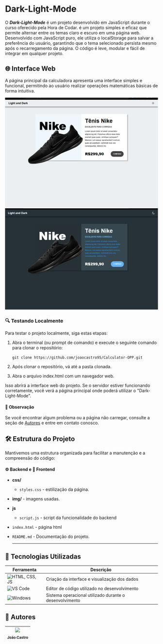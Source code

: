 # Dark-Light-Mode

O ***Dark-Light-Mode*** é um projeto desenvolvido em JavaScript durante o curso oferecido pela Hora de Codar. é um projeto simples e eficaz que permite alternar entre os temas claro e escuro em uma página web. Desenvolvido com JavaScript puro, ele utiliza o localStorage para salvar a preferência do usuário, garantindo que o tema selecionado persista mesmo após o recarregamento da página. O código é leve, modular e fácil de integrar em qualquer projeto.


## 🌐 Interface Web

A página principal da calculadora apresenta uma interface simples e funcional, permitindo ao usuário realizar operações matemáticas básicas de forma intuitiva.

![Página Principal](/img/print1.png)
![Página Principal](/img/print2.png)


### 🔍 Testando Localmente

Para testar o projeto localmente, siga estas etapas:

1. Abra o terminal (ou prompt de comando) e execute o seguinte comando para clonar o repositório:

   `git clone https://github.com/joaocastro95/Calculator-OPP.git`

2. Após clonar o repositório, vá até a pasta clonada.


3. Abra o arquivo index.html com um navegador web.


Isso abrirá a interface web do projeto. Se o servidor estiver funcionando corretamente, você verá a página principal onde poderá utilizar o "Dark-Light-Mode".


#### 📝 Observação
Se você encontrar algum problema ou a página não carregar, consulte a seção de [Autores](#-autores) e entre em contato conosco.


## 🛠️ Estrutura do Projeto
Mantivemos uma estrutura organizada para facilitar a manutenção e a compreensão do código:

#### ⚙️ Backend e 🎨 Frontend

- **css/**
    - `styles.css` - estilização da página.
- **img/** - imagens usadas.
- **js** 
    - `script.js` - script da funcionalidade do backend
- `index.html` - página html
- `README.md` - Documentação do projeto.

  ---
## 🚀 Tecnologias Utilizadas

| Ferramenta       | Descrição                                         |
| ---------------- | ------------------------------------------------- |
| ![HTML, CSS, JS](https://img.shields.io/badge/HTML%20/%20CSS%20/%20JS-000000?style=for-the-badge&logo=html5&logoColor=white) | Criação da interface e visualização dos dados     |
| ![VS Code](https://img.shields.io/badge/VS%20Code-007ACC?style=for-the-badge&logo=visual-studio-code&logoColor=white) | Editor de código utilizado no desenvolvimento     | |
| ![Windows](https://img.shields.io/badge/Windows-0078D6?style=for-the-badge&logo=windows&logoColor=white)    | Sistema operacional utilizado durante o desenvolvimento  |

## 📝 Autores

| [<img loading="lazy" src="https://avatars.githubusercontent.com/u/132524175?v=4" width=115><br><sub>João Castro</sub>](https://github.com/joaocastro95) |
| --- |
